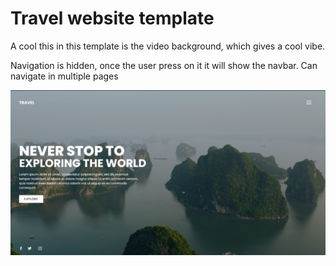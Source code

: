 # Travel website template

A cool this in this template is the video background, which gives a cool vibe.

Navigation is hidden, once the user press on it it will show the navbar. Can navigate in multiple pages



<img src="welcome.png">
